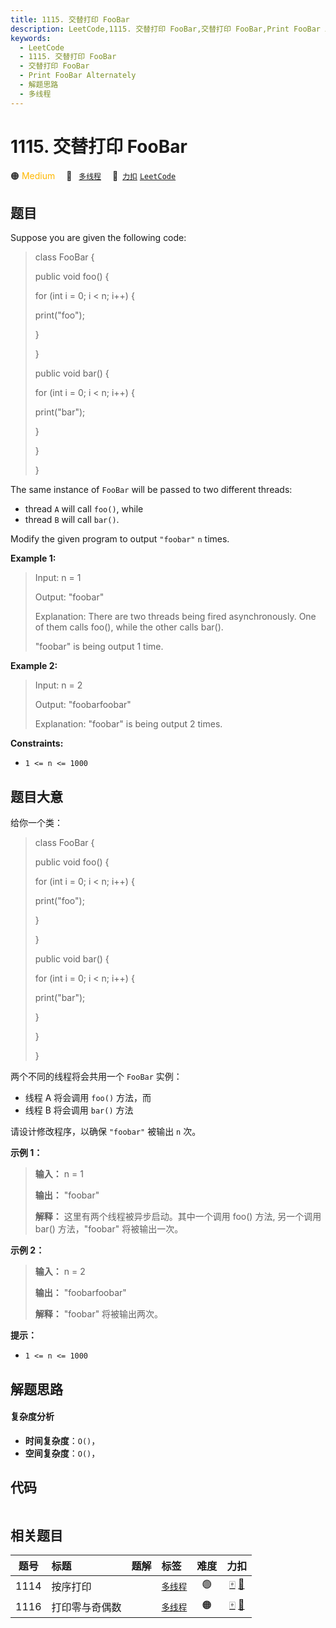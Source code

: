 ```yaml
---
title: 1115. 交替打印 FooBar
description: LeetCode,1115. 交替打印 FooBar,交替打印 FooBar,Print FooBar Alternately,解题思路,多线程
keywords:
  - LeetCode
  - 1115. 交替打印 FooBar
  - 交替打印 FooBar
  - Print FooBar Alternately
  - 解题思路
  - 多线程
---
```


# 1115. 交替打印 FooBar

🟠 <font color=#ffb800>Medium</font>&emsp; 🔖&ensp; [`多线程`](/tag/concurrency.md)&emsp; 🔗&ensp;[`力扣`](https://leetcode.cn/problems/print-foobar-alternately) [`LeetCode`](https://leetcode.com/problems/print-foobar-alternately)

## 题目

Suppose you are given the following code:

> 
> 
> 
> 
> 
> class FooBar {
> 
>   public void foo() {
> 
> > 
> for (int i = 0; i < n; i++) {
> 
> > 
>   print("foo");
> 
> > 
> }
> 
>   }
> 
> 
> 
>   public void bar() {
> 
> > 
> for (int i = 0; i < n; i++) {
> 
> > 
>   print("bar");
> 
> > 
> }
> 
>   }
> 
> }
> 
> 

The same instance of `FooBar` will be passed to two different threads:

  * thread `A` will call `foo()`, while
  * thread `B` will call `bar()`.

Modify the given program to output `"foobar"` `n` times.



**Example 1:**

> Input: n = 1
> 
> Output: "foobar"
> 
> Explanation: There are two threads being fired asynchronously. One of them calls foo(), while the other calls bar().
> 
> "foobar" is being output 1 time.

**Example 2:**

> Input: n = 2
> 
> Output: "foobarfoobar"
> 
> Explanation: "foobar" is being output 2 times.

**Constraints:**

  * `1 <= n <= 1000`


## 题目大意

给你一个类：

> 
> 
> 
> 
> 
> class FooBar {
> 
>   public void foo() {
> 
> > 
> for (int i = 0; i < n; i++) {
> 
> > 
>   print("foo");
> 
> > 
> }
> 
>   }
> 
> 
> 
>   public void bar() {
> 
> > 
> for (int i = 0; i < n; i++) {
> 
> > 
>   print("bar");
> 
> > 
> }
> 
>   }
> 
> }
> 
> 

两个不同的线程将会共用一个 `FooBar` 实例：

  * 线程 A 将会调用 `foo()` 方法，而
  * 线程 B 将会调用 `bar()` 方法

请设计修改程序，以确保 `"foobar"` 被输出 `n` 次。



**示例 1：**

> 
> 
> 
> 
> 
> **输入：** n = 1
> 
> **输出：** "foobar"
> 
> **解释：** 这里有两个线程被异步启动。其中一个调用 foo() 方法, 另一个调用 bar() 方法，"foobar" 将被输出一次。
> 
> 

**示例 2：**

> 
> 
> 
> 
> 
> **输入：** n = 2
> 
> **输出：** "foobarfoobar"
> 
> **解释：** "foobar" 将被输出两次。
> 
> 



**提示：**

  * `1 <= n <= 1000`


## 解题思路

#### 复杂度分析

- **时间复杂度**：`O()`，
- **空间复杂度**：`O()`，

## 代码

```javascript

```

## 相关题目

<!-- prettier-ignore -->
| 题号 | 标题 | 题解 | 标签 | 难度 | 力扣 |
| :------: | :------ | :------: | :------ | :------: | :------: |
| 1114 | 按序打印 |  |  [`多线程`](/tag/concurrency.md) | 🟢 | [🀄️](https://leetcode.cn/problems/print-in-order) [🔗](https://leetcode.com/problems/print-in-order) |
| 1116 | 打印零与奇偶数 |  |  [`多线程`](/tag/concurrency.md) | 🟠 | [🀄️](https://leetcode.cn/problems/print-zero-even-odd) [🔗](https://leetcode.com/problems/print-zero-even-odd) |